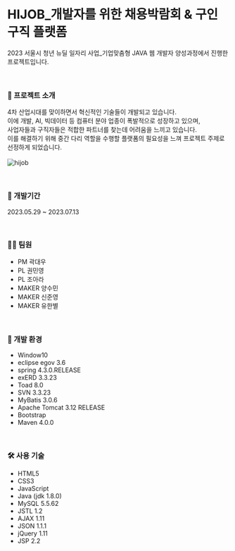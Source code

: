 # HIJOB_개발자를 위한 채용박람회 & 구인구직 플랫폼
2023 서울시 청년 뉴딜 일자리 사업_기업맞춤형 JAVA 웹 개발자 양성과정에서 진행한 프로젝트입니다.

<br>

### 🎈 프로젝트 소개
4차 산업시대를 맞이하면서 혁신적인 기술들이 개발되고 있습니다. 
<br>이에 개발, AI, 빅데이터 등 컴퓨터 분야 업종이 폭발적으로 성장하고 있으며, 
<br>사업자들과 구직자들은 적합한 파트너를 찾는데 어려움을 느끼고 있습니다. 
<br>이를 해결하기 위해 중간 다리 역할을 수행할 플랫폼의 필요성을 느껴 프로젝트 주제로 선정하게 되었습니다.
<br>
<br>
![hijob](https://github.com/bluenote00/HIJOB_recruitsystem/assets/118717795/45d2e32c-de15-44cf-bec0-92e876170846)

<br>

### 📆 개발기간 
2023.05.29 ~ 2023.07.13

<br>

### 🏃‍♂️ 팀원
+ PM 곽대우
+ PL 권민영
+ PL 조아라
+ MAKER 양수민
+ MAKER 신준영
+ MAKER 유한별

<br>

### 🌳 개발 환경
+ Window10
+ eclipse egov 3.6
+ spring 4.3.0.RELEASE
+ exERD 3.3.23
+ Toad 8.0
+ SVN 3.3.23
+ MyBatis 3.0.6
+ Apache Tomcat 3.12 RELEASE
+ Bootstrap
+ Maven 4.0.0

<br>

### 🛠 사용 기술
+ HTML5
+ CSS3
+ JavaScript
+ Java (jdk 1.8.0)
+ MySQL 5.5.62
+ JSTL 1.2
+ AJAX 1.11
+ JSON 1.1.1
+ jQuery 1.11
+ JSP 2.2

<br>
